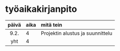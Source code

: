 # työaikakirjanpito

| päivä | aika | mitä tein  |
| :----:|:-----| :-----|
| 9.2. | 4| Projektin alustus ja suunnittelu |
| yht   | 4| | 
